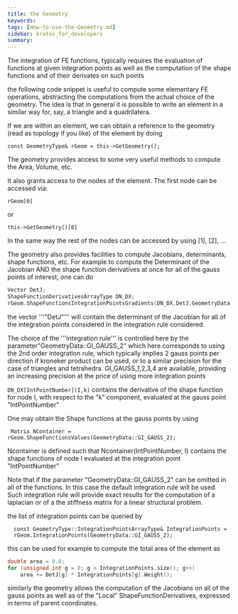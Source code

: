 ```yaml
---
title: the Geometry
keywords: 
tags: [How-to-use-the-Geometry.md]
sidebar: kratos_for_developers
summary: 
---
```


The integration of FE functions, typically requires the evaluation of functions at given integration points as well as the computation
of the shape functions and of their derivates on such points

the following code snippet is useful to compute some elementary FE operations, abstracting the computations from the actual choice of the geometry.
The idea is that in general it is possible to write an element in a similar way for, say, a triangle and a quadrilatera.

If we are within an element, we can obtain a reference to the geometry (read as topology if you like) of the element by doing

    const GeometryType& rGeom = this->GetGeometry();

The geometry provides access to some very useful methods to compute the Area, Volume, etc.

It also grants access to the nodes of the element. The first node can be accessed via:

    rGeom[0]

or

    this->GetGeometry()[0]

In the same way the rest of the nodes can be accessed by using [1], [2], ...

The geometry also provides facilities to compute Jacobians, determinants, shape functions, etc. 
For example to compute the Determinant of the Jacobian AND the shape function derivatives
at once for all of the gauss points of interest, one can do

```cpp
Vector DetJ;
ShapeFunctionDerivativesArrayType DN_DX;
rGeom.ShapeFunctionsIntegrationPointsGradients(DN_DX,DetJ,GeometryData::GI_GAUSS_2);
```

the vector '''"DetJ"''' will contain the determinant of the Jacobian for all of the integration points considered in the integration rule considered.

The choice of the '''integration rule''' is controlled here by the parameter"GeometryData::GI_GAUSS_2" which here corresponds to using the 2nd order integration rule,
which typically implies 2 gauss points per direction if kroneker product can be used, or to a similar precision for the case of triangles and tetrahedra.
GI_GAUSS_1,2,3,4 are available, providing an increasing precision at the price of using more integration points

`DN_DX[IntPointNumber](I,k)` contains the derivative of the shape function for node I, with respect to the "k" component, evaluated at the gauss point "IntPointNumber"
   
One may obtain the Shape functions at the gauss points by using

     Matrix NContainer = rGeom.ShapeFunctionsValues(GeometryData::GI_GAUSS_2);

Ncontainer is defined such that Ncontainer(IntPointNumber, I) contains the 
shape functions of node I evaluated at the integration point "IntPointNumber"

Note that if the parameter "GeometryData::GI_GAUSS_2" can be omitted in all of the functions. In this case the default integration rule will be used. Such integration rule will provide exact results 
for the computation of a laplacian or of a the stiffness matrix for a linear structural problem.

the list of integration points can be queried by

      const GeometryType::IntegrationPointsArrayType& IntegrationPoints = 
      rGeom.IntegrationPoints(GeometryData::GI_GAUSS_2);

this can be used for example to compute the total area of the element as

```cpp
double area = 0.0;
for (unsigned int g = 0; g < IntegrationPoints.size(); g++)
    area += DetJ[g] * IntegrationPoints[g].Weight();
```

similarly the geometry allows the computation of the Jacobians on all of the gauss points as well as of the "Local" ShapeFunctionDerivatives, expressed in terms of parent coordinates.
